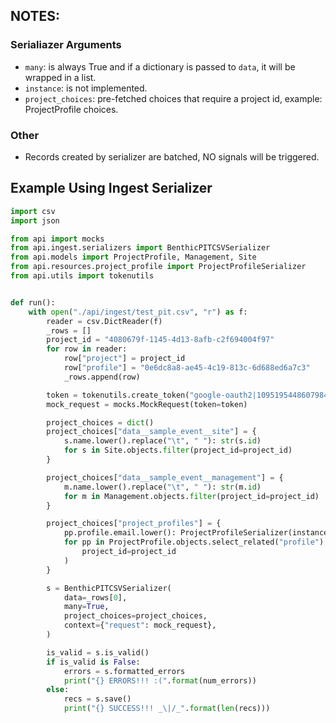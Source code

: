 ## NOTES:

### Serialiazer Arguments

- `many`: is always True and if a dictionary is passed to `data`, it will be wrapped in a list.
- `instance`: is not implemented.
- `project_choices`: pre-fetched choices that require a project id, example: ProjectProfile choices.


### Other

- Records created by serializer are batched, NO signals will be triggered.


## Example Using Ingest Serializer

```python
import csv
import json

from api import mocks
from api.ingest.serializers import BenthicPITCSVSerializer
from api.models import ProjectProfile, Management, Site
from api.resources.project_profile import ProjectProfileSerializer
from api.utils import tokenutils


def run():
    with open("./api/ingest/test_pit.csv", "r") as f:
        reader = csv.DictReader(f)
        _rows = []
        project_id = "4080679f-1145-4d13-8afb-c2f694004f97"
        for row in reader:
            row["project"] = project_id
            row["profile"] = "0e6dc8a8-ae45-4c19-813c-6d688ed6a7c3"
            _rows.append(row)

        token = tokenutils.create_token("google-oauth2|109519544860798433542")
        mock_request = mocks.MockRequest(token=token)

        project_choices = dict()
        project_choices["data__sample_event__site"] = {
            s.name.lower().replace("\t", " "): str(s.id)
            for s in Site.objects.filter(project_id=project_id)
        }

        project_choices["data__sample_event__management"] = {
            m.name.lower().replace("\t", " "): str(m.id)
            for m in Management.objects.filter(project_id=project_id)
        }

        project_choices["project_profiles"] = {
            pp.profile.email.lower(): ProjectProfileSerializer(instance=pp).data
            for pp in ProjectProfile.objects.select_related("profile").filter(
                project_id=project_id
            )
        }

        s = BenthicPITCSVSerializer(
            data=_rows[0],
            many=True,
            project_choices=project_choices,
            context={"request": mock_request},
        )

        is_valid = s.is_valid()
        if is_valid is False:
            errors = s.formatted_errors
            print("{} ERRORS!!! :(".format(num_errors))
        else:
            recs = s.save()
            print("{} SUCCESS!!! _\|/_".format(len(recs)))

```